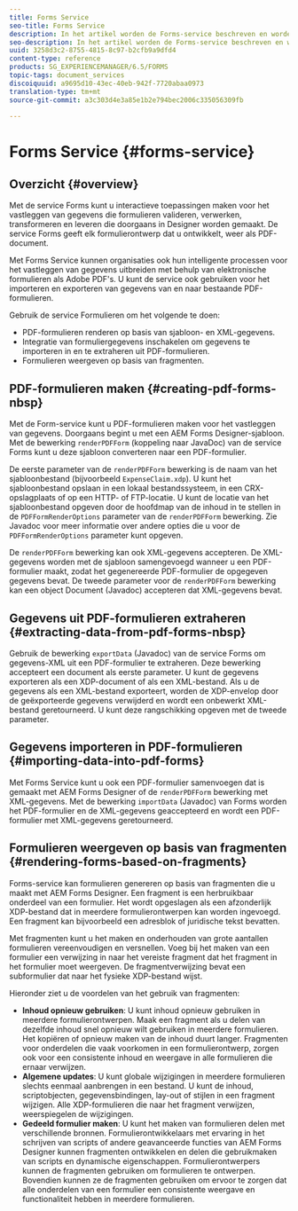 ```yaml
---
title: Forms Service
seo-title: Forms Service
description: In het artikel worden de Forms-service beschreven en worden de taken beschreven die u met Forms kunt uitvoeren.
seo-description: In het artikel worden de Forms-service beschreven en worden de taken beschreven die u met Forms kunt uitvoeren.
uuid: 3258d3c2-8755-4815-8c97-b2cfb9a9dfd4
content-type: reference
products: SG_EXPERIENCEMANAGER/6.5/FORMS
topic-tags: document_services
discoiquuid: a9695d10-43ec-40eb-942f-7720abaa0973
translation-type: tm+mt
source-git-commit: a3c303d4e3a85e1b2e794bec2006c335056309fb

---
```



# Forms Service {#forms-service}

## Overzicht {#overview}

Met de service Forms kunt u interactieve toepassingen maken voor het vastleggen van gegevens die formulieren valideren, verwerken, transformeren en leveren die doorgaans in Designer worden gemaakt. De service Forms geeft elk formulierontwerp dat u ontwikkelt, weer als PDF-document.

Met Forms Service kunnen organisaties ook hun intelligente processen voor het vastleggen van gegevens uitbreiden met behulp van elektronische formulieren als Adobe PDF&#39;s. U kunt de service ook gebruiken voor het importeren en exporteren van gegevens van en naar bestaande PDF-formulieren.

Gebruik de service Formulieren om het volgende te doen:

* PDF-formulieren renderen op basis van sjabloon- en XML-gegevens.
* Integratie van formuliergegevens inschakelen om gegevens te importeren in en te extraheren uit PDF-formulieren.
* Formulieren weergeven op basis van fragmenten.

## PDF-formulieren maken {#creating-pdf-forms-nbsp}

Met de Form-service kunt u PDF-formulieren maken voor het vastleggen van gegevens. Doorgaans begint u met een AEM Forms Designer-sjabloon. Met de bewerking `renderPDFForm` (koppeling naar JavaDoc) van de service Forms kunt u deze sjabloon converteren naar een PDF-formulier.

De eerste parameter van de `renderPDFForm` bewerking is de naam van het sjabloonbestand (bijvoorbeeld `ExpenseClaim.xdp`). U kunt het sjabloonbestand opslaan in een lokaal bestandssysteem, in een CRX-opslagplaats of op een HTTP- of FTP-locatie. U kunt de locatie van het sjabloonbestand opgeven door de hoofdmap van de inhoud in te stellen in de `PDFFormRenderOptions` parameter van de `renderPDFForm` bewerking. Zie Javadoc voor meer informatie over andere opties die u voor de `PDFFormRenderOptions` parameter kunt opgeven.

De `renderPDFForm` bewerking kan ook XML-gegevens accepteren. De XML-gegevens worden met de sjabloon samengevoegd wanneer u een PDF-formulier maakt, zodat het gegenereerde PDF-formulier de opgegeven gegevens bevat. De tweede parameter voor de `renderPDFForm` bewerking kan een object Document (Javadoc) accepteren dat XML-gegevens bevat.

## Gegevens uit PDF-formulieren extraheren {#extracting-data-from-pdf-forms-nbsp}

Gebruik de bewerking `exportData` (Javadoc) van de service Forms om gegevens-XML uit een PDF-formulier te extraheren. Deze bewerking accepteert een document als eerste parameter. U kunt de gegevens exporteren als een XDP-document of als een XML-bestand. Als u de gegevens als een XML-bestand exporteert, worden de XDP-envelop door de geëxporteerde gegevens verwijderd en wordt een onbewerkt XML-bestand geretourneerd. U kunt deze rangschikking opgeven met de tweede parameter.

## Gegevens importeren in PDF-formulieren {#importing-data-into-pdf-forms}

Met Forms Service kunt u ook een PDF-formulier samenvoegen dat is gemaakt met AEM Forms Designer of de `renderPDFForm` bewerking met XML-gegevens. Met de bewerking `importData` (Javadoc) van Forms worden het PDF-formulier en de XML-gegevens geaccepteerd en wordt een PDF-formulier met XML-gegevens geretourneerd.

## Formulieren weergeven op basis van fragmenten {#rendering-forms-based-on-fragments}

Forms-service kan formulieren genereren op basis van fragmenten die u maakt met AEM Forms Designer. Een fragment is een herbruikbaar onderdeel van een formulier. Het wordt opgeslagen als een afzonderlijk XDP-bestand dat in meerdere formulierontwerpen kan worden ingevoegd. Een fragment kan bijvoorbeeld een adresblok of juridische tekst bevatten.

Met fragmenten kunt u het maken en onderhouden van grote aantallen formulieren vereenvoudigen en versnellen. Voeg bij het maken van een formulier een verwijzing in naar het vereiste fragment dat het fragment in het formulier moet weergeven. De fragmentverwijzing bevat een subformulier dat naar het fysieke XDP-bestand wijst.

Hieronder ziet u de voordelen van het gebruik van fragmenten:

* **Inhoud opnieuw gebruiken**: U kunt inhoud opnieuw gebruiken in meerdere formulierontwerpen. Maak een fragment als u delen van dezelfde inhoud snel opnieuw wilt gebruiken in meerdere formulieren. Het kopiëren of opnieuw maken van de inhoud duurt langer. Fragmenten voor onderdelen die vaak voorkomen in een formulierontwerp, zorgen ook voor een consistente inhoud en weergave in alle formulieren die ernaar verwijzen.
* **Algemene updates**: U kunt globale wijzigingen in meerdere formulieren slechts eenmaal aanbrengen in een bestand. U kunt de inhoud, scriptobjecten, gegevensbindingen, lay-out of stijlen in een fragment wijzigen. Alle XDP-formulieren die naar het fragment verwijzen, weerspiegelen de wijzigingen.
* **Gedeeld formulier maken**: U kunt het maken van formulieren delen met verschillende bronnen. Formulierontwikkelaars met ervaring in het schrijven van scripts of andere geavanceerde functies van AEM Forms Designer kunnen fragmenten ontwikkelen en delen die gebruikmaken van scripts en dynamische eigenschappen. Formulierontwerpers kunnen de fragmenten gebruiken om formulieren te ontwerpen. Bovendien kunnen ze de fragmenten gebruiken om ervoor te zorgen dat alle onderdelen van een formulier een consistente weergave en functionaliteit hebben in meerdere formulieren.

